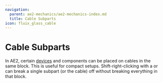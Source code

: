 ```yaml
---
navigation:
  parent: ae2-mechanics/ae2-mechanics-index.md
  title: Cable Subparts
icon: fluix_glass_cable
---
```


# Cable Subparts

<GameScene zoom="4">
  <ImportStructure src="../assets/assemblies/subparts_demonstration.snbt" />
  <IsometricCamera yaw="195" pitch="30" />
</GameScene>

In AE2, certain [devices](devices.md) and components can be placed on cables in the same block. This is useful for compact setups.
Shift-right-clicking with a <ItemLink id="certus_quartz_wrench" /> or <ItemLink id="network_tool" /> can break a single
subpart (or the cable) off without breaking everything in that block.
